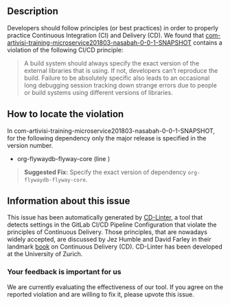 
## Description
Developers should follow principles (or best practices) in order to properly practice Continuous Integration (CI) and Delivery (CD).
We found that [com-artivisi-training-microservice201803-nasabah-0-0-1-SNAPSHOT](https://gitlab.com/training-microservices-2018-03/nasabah/blob/master/.gitlab-ci.yml) contains a violation of the following CI/CD principle:

> A build system should always specify the exact version of the external libraries that is using.
If not, developers can’t reproduce the build. Failure to be absolutely specific also leads to an occasional long debugging session tracking down strange errors due to people or build systems using different versions of libraries.

## How to locate the violation

In com-artivisi-training-microservice201803-nasabah-0-0-1-SNAPSHOT, for the following dependency only the major release is specified in the version number.

* org-flywaydb-flyway-core (line )

> **Suggested Fix:** Specify the exact version of dependency `org-flywaydb-flyway-core`.

## Information about this issue

This issue has been automatically generated by [CD-Linter](https://gitlab.com/Jancso/configuration-analytics), a tool that detects settings in the GitLab CI/CD Pipeline Configuration that violate the principles of Continuous Delivery. Those principles, that are nowadays widely accepted, are discussed by Jez Humble and David Farley in their landmark [book](https://www.oreilly.com/library/view/continuous-delivery-reliable/9780321670250/) on Continuous Delivery (CD). CD-Linter has been developed at the University of Zurich.

### Your feedback is important for us
We are currently evaluating the effectiveness of our tool. If you agree on the reported violation and are willing to fix it, please upvote this issue.